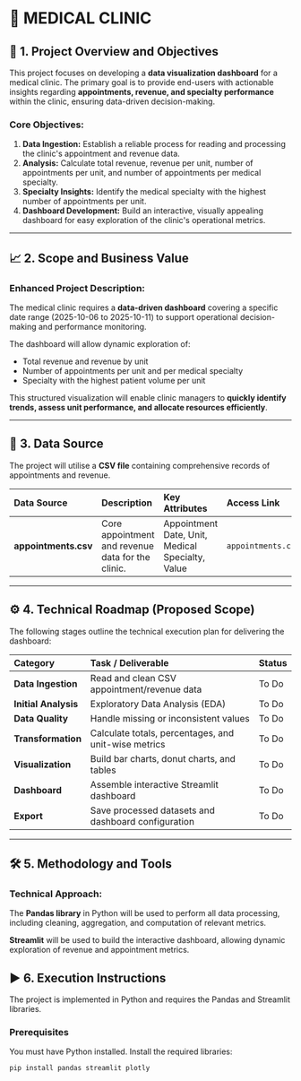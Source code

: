 # 🏥 MEDICAL CLINIC

## 🎯 1. Project Overview and Objectives

This project focuses on developing a **data visualization dashboard** for a medical clinic. The primary goal is to provide end-users with actionable insights regarding **appointments, revenue, and specialty performance** within the clinic, ensuring data-driven decision-making.

### Core Objectives:

1. **Data Ingestion:** Establish a reliable process for reading and processing the clinic's appointment and revenue data.
2. **Analysis:** Calculate total revenue, revenue per unit, number of appointments per unit, and number of appointments per medical specialty.
3. **Specialty Insights:** Identify the medical specialty with the highest number of appointments per unit.
4. **Dashboard Development:** Build an interactive, visually appealing dashboard for easy exploration of the clinic's operational metrics.

---

## 📈 2. Scope and Business Value

### Enhanced Project Description:

The medical clinic requires a **data-driven dashboard** covering a specific date range (2025-10-06 to 2025-10-11) to support operational decision-making and performance monitoring. 

The dashboard will allow dynamic exploration of:

- Total revenue and revenue by unit
- Number of appointments per unit and per medical specialty
- Specialty with the highest patient volume per unit

This structured visualization will enable clinic managers to **quickly identify trends, assess unit performance, and allocate resources efficiently**.

---

## 💾 3. Data Source

The project will utilise a **CSV file** containing comprehensive records of appointments and revenue.

| Data Source             | Description                                         | Key Attributes                                        | Access Link          |
|:------------------------|:---------------------------------------------------|:------------------------------------------------------|:--------------------|
| **appointments.csv**    | Core appointment and revenue data for the clinic. | Appointment Date, Unit, Medical Specialty, Value     | `appointments.csv`  |

---

## ⚙️ 4. Technical Roadmap (Proposed Scope)

The following stages outline the technical execution plan for delivering the dashboard:

| Category             | Task / Deliverable                                        | Status |
|:---------------------|:----------------------------------------------------------|:-------|
| **Data Ingestion**   | Read and clean CSV appointment/revenue data               | To Do  |
| **Initial Analysis** | Exploratory Data Analysis (EDA)                            | To Do  |
| **Data Quality**     | Handle missing or inconsistent values                      | To Do  |
| **Transformation**   | Calculate totals, percentages, and unit-wise metrics      | To Do  |
| **Visualization**    | Build bar charts, donut charts, and tables                | To Do  |
| **Dashboard**        | Assemble interactive Streamlit dashboard                  | To Do  |
| **Export**           | Save processed datasets and dashboard configuration       | To Do  |

---

## 🛠️ 5. Methodology and Tools

### Technical Approach:

The **Pandas library** in Python will be used to perform all data processing, including cleaning, aggregation, and computation of relevant metrics.  

**Streamlit** will be used to build the interactive dashboard, allowing dynamic exploration of revenue and appointment metrics.

## ▶️ 6. Execution Instructions

The project is implemented in Python and requires the Pandas and Streamlit libraries.

### Prerequisites

You must have Python installed. Install the required libraries:

```bash
pip install pandas streamlit plotly
